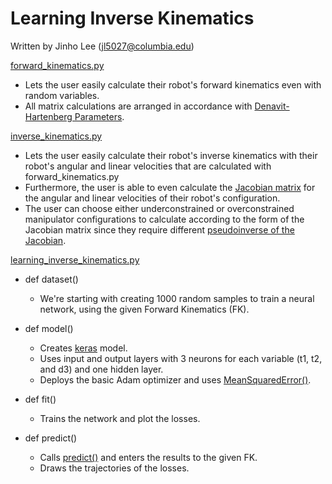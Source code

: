 # Learning Inverse Kinematics

Written by Jinho Lee (jl5027@columbia.edu)

[forward_kinematics.py](https://github.com/JinhoLee93/Robotics/blob/main/learning_inverse_kinematics/forward_kinematics.py)
- Lets the user easily calculate their robot's forward kinematics even with random variables.
- All matrix calculations are arranged in accordance with [Denavit-Hartenberg Parameters](https://en.wikipedia.org/wiki/Denavit%E2%80%93Hartenberg_parameters).

[inverse_kinematics.py](https://github.com/JinhoLee93/Robotics/blob/main/learning_inverse_kinematics/inverse_kinematics.py)
- Lets the user easily calculate their robot's inverse kinematics with their robot's angular and linear velocities that are calculated with forward_kinematics.py
- Furthermore, the user is able to even calculate the [Jacobian matrix](https://en.wikipedia.org/wiki/Jacobian_matrix_and_determinant) for the angular and linear velocities of their robot's configuration.
- The user can choose either underconstrained or overconstrained manipulator configurations to calculate according to the form of the Jacobian matrix since they require different [pseudoinverse of the Jacobian](https://en.wikipedia.org/wiki/Moore%E2%80%93Penrose_inverse).

[learning_inverse_kinematics.py](https://github.com/JinhoLee93/Robotics/blob/main/learning_inverse_kinematics/learning_inverse_kinematics.py)
- def dataset()
  - We're starting with creating 1000 random samples to train a neural network, using the given Forward Kinematics (FK).
  
- def model()
  - Creates [keras](https://www.tensorflow.org/api_docs/python/tf/keras/Sequential) model.
  - Uses input and output layers with 3 neurons for each variable (t1, t2, and d3) and one hidden layer.
  - Deploys the basic Adam optimizer and uses [MeanSquaredError()](https://www.tensorflow.org/api_docs/python/tf/keras/losses/MeanSquaredError).
  
- def fit()
  - Trains the network and plot the losses.
 
- def predict()
  - Calls [predict()](https://www.tensorflow.org/api_docs/python/tf/keras/Model#predict) and enters the results to the given FK.
  - Draws the trajectories of the losses.
